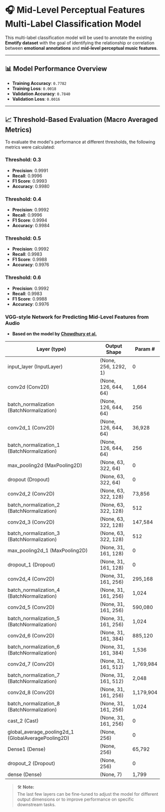 
# 🎧 **Mid-Level Perceptual Features Multi-Label Classification Model**

This multi-label classification model will be used to annotate the existing **Emotify dataset** with the goal of identifying the relationship or correlation between **emotional annotations** and **mid-level perceptual music features**.

---

## 📊 **Model Performance Overview**

- **Training Accuracy**: `0.7782`  
- **Training Loss**: `0.0018`  
- **Validation Accuracy**: `0.7840`  
- **Validation Loss**: `0.0016`  

---

## 📈 **Threshold-Based Evaluation (Macro Averaged Metrics)**

To evaluate the model's performance at different thresholds, the following metrics were calculated:

### **Threshold: 0.3**
- **Precision**: 0.9991  
- **Recall**: 0.9996  
- **F1 Score**: 0.9993  
- **Accuracy**: 0.9980  

### **Threshold: 0.4**
- **Precision**: 0.9992  
- **Recall**: 0.9996  
- **F1 Score**: 0.9994  
- **Accuracy**: 0.9984  

### **Threshold: 0.5**
- **Precision**: 0.9992  
- **Recall**: 0.9983  
- **F1 Score**: 0.9988  
- **Accuracy**: 0.9976  

### **Threshold: 0.6**
- **Precision**: 0.9992  
- **Recall**: 0.9983  
- **F1 Score**: 0.9988  
- **Accuracy**: 0.9976  
### VGG-style Network for Predicting Mid-Level Features from Audio

- **Based on the model by [Chowdhury et al.](https://arxiv.org/abs/1907.03572)**

| Layer (type) | Output Shape | Param # |
|--------------|--------------|---------|
| input_layer (InputLayer) | (None, 256, 1292, 1) | 0 |
| conv2d (Conv2D) | (None, 126, 644, 64) | 1,664 |
| batch_normalization (BatchNormalization) | (None, 126, 644, 64) | 256 |
| conv2d_1 (Conv2D) | (None, 126, 644, 64) | 36,928 |
| batch_normalization_1 (BatchNormalization) | (None, 126, 644, 64) | 256 |
| max_pooling2d (MaxPooling2D) | (None, 63, 322, 64) | 0 |
| dropout (Dropout) | (None, 63, 322, 64) | 0 |
| conv2d_2 (Conv2D) | (None, 63, 322, 128) | 73,856 |
| batch_normalization_2 (BatchNormalization) | (None, 63, 322, 128) | 512 |
| conv2d_3 (Conv2D) | (None, 63, 322, 128) | 147,584 |
| batch_normalization_3 (BatchNormalization) | (None, 63, 322, 128) | 512 |
| max_pooling2d_1 (MaxPooling2D) | (None, 31, 161, 128) | 0 |
| dropout_1 (Dropout) | (None, 31, 161, 128) | 0 |
| conv2d_4 (Conv2D) | (None, 31, 161, 256) | 295,168 |
| batch_normalization_4 (BatchNormalization) | (None, 31, 161, 256) | 1,024 |
| conv2d_5 (Conv2D) | (None, 31, 161, 256) | 590,080 |
| batch_normalization_5 (BatchNormalization) | (None, 31, 161, 256) | 1,024 |
| conv2d_6 (Conv2D) | (None, 31, 161, 384) | 885,120 |
| batch_normalization_6 (BatchNormalization) | (None, 31, 161, 384) | 1,536 |
| conv2d_7 (Conv2D) | (None, 31, 161, 512) | 1,769,984 |
| batch_normalization_7 (BatchNormalization) | (None, 31, 161, 512) | 2,048 |
| conv2d_8 (Conv2D) | (None, 31, 161, 256) | 1,179,904 |
| batch_normalization_8 (BatchNormalization) | (None, 31, 161, 256) | 1,024 |
| cast_2 (Cast) | (None, 31, 161, 256) | 0 |
| global_average_pooling2d_1 (GlobalAveragePooling2D) | (None, 256) | 0 |
| Dense1 (Dense) | (None, 256) | 65,792 |
| dropout_2 (Dropout) | (None, 256) | 0 |
| dense (Dense) | (None, 7) | 1,799 |

> 🛠️ **Note:**  
The last few layers can be fine-tuned to adjust the model for different output dimensions or to improve performance on specific downstream tasks.
